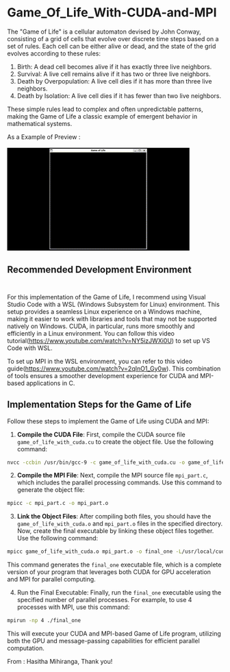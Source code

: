 # Game_Of_Life_With-CUDA-and-MPI
The "Game of Life" is a cellular automaton devised by John Conway, consisting of a grid of cells that evolve over discrete time steps based on a set of rules. Each cell can be either alive or dead, and the state of the grid evolves according to these rules:

1) Birth: A dead cell becomes alive if it has exactly three live neighbors.
2) Survival: A live cell remains alive if it has two or three live neighbors.
3) Death by Overpopulation: A live cell dies if it has more than three live neighbors.
4) Death by Isolation: A live cell dies if it has fewer than two live neighbors.
   
These simple rules lead to complex and often unpredictable patterns, making the Game of Life a classic example of emergent behavior in mathematical systems.

As a Example of Preview : <br></br>
![Teaser Animation](src/game_of_life.gif)

## Recommended Development Environment<br></br>
For this implementation of the Game of Life, I recommend using Visual Studio Code with a WSL (Windows Subsystem for Linux) environment. This setup provides a seamless Linux experience on a Windows machine, making it easier to work with libraries and tools that may not be supported natively on Windows. CUDA, in particular, runs more smoothly and efficiently in a Linux environment. You can follow this video tutorial(https://www.youtube.com/watch?v=NY5izJWXi0U) to set up VS Code with WSL.

To set up MPI in the WSL environment, you can refer to this video guide(https://www.youtube.com/watch?v=2qInO1_Gy0w). This combination of tools ensures a smoother development experience for CUDA and MPI-based applications in C.

## Implementation Steps for the Game of Life
Follow these steps to implement the Game of Life using CUDA and MPI:

 1) **Compile the CUDA File**: First, compile the CUDA source file ````game_of_life_with_cuda.cu```` to create the object file. Use the following command:
```bash
nvcc -ccbin /usr/bin/gcc-9 -c game_of_life_with_cuda.cu -o game_of_life_with_cuda.o
```
 2) **Compile the MPI File**: Next, compile the MPI source file ````mpi_part.c````, which includes the parallel processing commands. Use this command to generate the object file:
```bash
mpicc -c mpi_part.c -o mpi_part.o
```
 3) **Link the Object Files**: After compiling both files, you should have the ````game_of_life_with_cuda.o```` and ````mpi_part.o```` files in the specified directory. Now, create the final executable by linking these object files together. Use the following command:
```bash
mpicc game_of_life_with_cuda.o mpi_part.o -o final_one -L/usr/local/cuda/lib64 -lcudart -lSDL2 -lstdc++
```
This command generates the ````final_one```` executable file, which is a complete version of your program that leverages both CUDA for GPU acceleration and MPI for parallel computing.

 4) Run the Final Executable: Finally, run the ````final_one```` executable using the specified number of parallel processes. For example, to use 4 processes with MPI, use this command:
```bash
mpirun -np 4 ./final_one
```
This will execute your CUDA and MPI-based Game of Life program, utilizing both the GPU and message-passing capabilities for efficient parallel computation.

From : Hasitha Mihiranga, Thank you!
